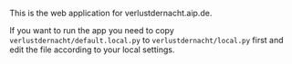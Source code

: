 This is the web application for verlustdernacht.aip.de.

If you want to run the app you need to copy `verlustdernacht/default.local.py` to `verlustdernacht/local.py` first and edit the file according to your local settings.
